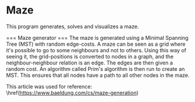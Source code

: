 # Maze
This program generates, solves and visualizes a maze.

=== Maze generator ===
The maze is generated using a Minimal Spanning Tree (MST) with random edge-costs. A maze can be seen as a grid where it's possible to go to some neighbours and not to others. Using this way of seeing it, the grid-positions is converted to nodes in a graph, and the neighbour-neighbour relation is an edge. The edges are then given a random cost. An algorithm called Prim's algorithm is then run to create an MST. This ensures that all nodes have a path to all other nodes in the maze.

This article was used for reference: \href(https://www.baeldung.com/cs/maze-generation)

